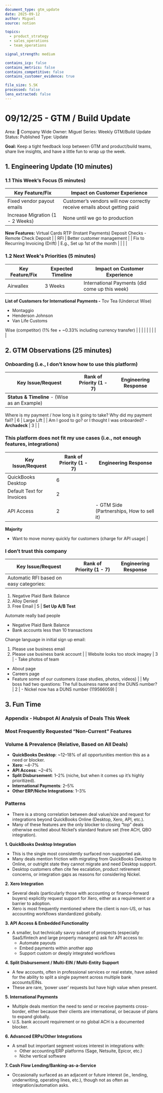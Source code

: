 ```yaml
---
document_type: gtm_update
date: 2025-09-12
author: Miguel
source: notion

topics:
  - product_strategy
  - sales_operations
  - team_operations

signal_strength: medium

contains_icp: false
contains_metrics: false
contains_competitive: false
contains_customer_evidence: true

file_size: 5.5K
processed: false
lens_extracted: false
---
```


# 09/12/25 - GTM / Build Update

Area: 🏢 Company Wide
Owner: Miguel
Series: Weekly GTM/Build Update
Status: Published
Type: Update

**Goal:** Keep a tight feedback loop between GTM and product/build teams, share live insights, and have a little fun to wrap up the week.

## 1. Engineering Update (10 minutes)

### 1.1 This Week’s Focus (5 minutes)

| Key Feature/Fix | Impact on Customer Experience |
| --- | --- |
| Fixed vendor payout emails | Customer’s vendors will now correctly receive emails about getting paid |
| Increase Migration (1 - 2 Weeks) | None until we go to production

**New Features:**
Virtual Cards
RTP (Instant Payments)
Deposit Checks - Remote Check Deposit |
| RFI | Better customer management |
| Fix to Recurring Invoicing (Drift) | E.g., Set up 1st of the month |
|  |  |

### 1.2 Next Week's Priorities (5 minutes)

| Key Feature/Fix | Expected Timeline | Impact on Customer Experience |
| --- | --- | --- |
| Airwallex | 3 Weeks | International Payments (did come up this week)

**List of Customers for International Payments
-** Tov Tea (Undercut Wise)
- Montaggio
- Henderson Johnson
- Van Life Customs

Wise (competitor) (1% fee + ~0.33% including currency transfer) |
|  |  |  |
|  |  |  |

## **2. GTM Observations (25 minutes)**

### Onboarding (i.e., I don’t know how to use this platform)

| **Key Issue/Request** | **Rank of Priority (1 - 7)** | **Engineering Response** |
| --- | --- | --- |
| **Status & Timeline** - (Wise as an Example)
Where is my payment / how long is it going to take? 
Why did my payment fail? | 6 | Large Lift |
| Am I good to go? or I thought I was onboarded? - **Archadeck** | 3 |  |

### This platform does not fit my use cases (i.e., not enough features, integrations)

| **Key Issue/Request** | **Rank of Priority (1 - 7)** | **Engineering Response** |
| --- | --- | --- |
| QuickBooks Desktop | 6 |  |
| Default Text for Invoices | 2 |  |
| API Access | 2 | - GTM Side (Partnerships, How to sell it)

**Majority**
- Want to move money quickly for customers (charge for API usage) |

### I don’t trust this company

| **Key Issue/Request** | **Rank of Priority (1 - 7)** | **Engineering Response** |
| --- | --- | --- |
| Automatic RFI based on easy categories:
1. Negative Plaid Bank Balance
2. Alloy Denied
3. Free Email | 5 | **Set Up A/B Test**

Automate really bad people
- Negative Plaid Bank Balance
- Bank accounts less than 10 transactions

Change language in initial sign up email:
1. Please use business email
2. Please use business bank account |
| Website looks too stock imagey  | 3 | - Take photos of team
- About page
- Careers page
- Feature some of our customers (case studies, photos, videos) |
| My boss had two questions: The full business name and the DUNS number? | 2 | - Nickel now has a DUNS number
(119566059) |

## **3. Fun Time**

### **Appendix - Hubspot AI Analysis of Deals This Week**

### **Most Frequently Requested “Non-Current” Features**

### **Volume & Prevalence (Relative, Based on All Deals)**

- **QuickBooks Desktop**: ~12–18% of all opportunities mention this as a need or blocker.
- **Xero**: ~4–7%
- **API Access**: ~2–4%
- **Split Disbursement**: 1–2% (niche, but when it comes up it’s highly prioritized).
- **International Payments**: 2–5%
- **Other ERP/Niche Integrations**: 1–3%

### **Patterns**

- There is a strong correlation between deal value/size and request for integrations beyond QuickBooks Online (Desktop, Xero, API, etc.).
- Many of these features are the only blocker to closing “top” deals otherwise excited about Nickel’s standard feature set (free ACH, QBO integration).

**1. QuickBooks Desktop Integration**

- This is the single most consistently surfaced non-supported ask.
- Many deals mention friction with migrating from QuickBooks Desktop to Online, or outright state they cannot migrate and need Desktop support.
- Desktop customers often cite fee escalation, product retirement concerns, or integration gaps as reasons for considering Nickel.

**2. Xero Integration**

- Several deals (particularly those with accounting or finance-forward buyers) explicitly request support for Xero, either as a requirement or a barrier to adoption.
- Xero is most frequently mentioned where the client is non-US, or has accounting workflows standardized globally.

**3. API Access & Embedded Functionality**

- A smaller, but technically savvy subset of prospects (especially SaaS/fintech and large property managers) ask for API access to:
    - Automate payouts
    - Embed payments within another app
    - Support custom or deeply integrated workflows

**4. Split Disbursement / Multi-EIN / Multi-Entity Support**

- A few accounts, often in professional services or real estate, have asked for the ability to split a single payment across multiple bank accounts/EINs.
- These are rare, ‘power user’ requests but have high value when present.

**5. International Payments**

- Multiple deals mention the need to send or receive payments cross-border, either because their clients are international, or because of plans to expand globally.
- U.S. bank account requirement or no global ACH is a documented blocker.

**6. Advanced ERPs/Other Integrations**

- A small but important segment voices interest in integrations with:
    - Other accounting/ERP platforms (Sage, Netsuite, Epicor, etc.)
    - Niche vertical software

**7. Cash Flow Lending/Banking-as-a-Service**

- Occasionally surfaced as an adjacent or future interest (ie., lending, underwriting, operating lines, etc.), though not as often as integration/automation asks.